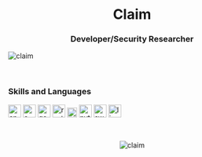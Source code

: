 <h1 align="center">Claim</h1>
<h3 align="center">Developer/Security Researcher</h3>

<p align="left"> <img src="https://komarev.com/ghpvc/?username=claim" alt="claim" /> </p>
<br>

### Skills and Languages

<p align="left"><img src="https://devicons.github.io/devicon/devicon.git/icons/android/android-original-wordmark.svg" alt="android" width="26" height="26"/> <img src="https://devicons.github.io/devicon/devicon.git/icons/c/c-original.svg" alt="c" width="26" height="26"/> <img src="https://devicons.github.io/devicon/devicon.git/icons/go/go-original.svg" alt="go" width="26" height="26"/> <img src="https://devicons.github.io/devicon/devicon.git/icons/rust/rust-plain.svg" alt="rust" width="26" height="26"/> <img src="https://devicons.github.io/devicon/devicon.git/icons/nodejs/nodejs-original-wordmark.svg" alt="nodejs" width="20" height="20"/> <img src="https://devicons.github.io/devicon/devicon.git/icons/python/python-original-wordmark.svg" alt="python" width="26" height="26"/> <img src="https://devicons.github.io/devicon/devicon.git/icons/swift/swift-original-wordmark.svg" alt="swift" width="26" height="26"/> <img src="https://devicons.github.io/devicon/devicon.git/icons/linux/linux-original.svg" alt="linux" width="26" height="26"/></p>
<br>
<p align="center"> <img src="https://github-readme-stats.vercel.app/api?username=claim&show_icons=true&theme=radical" alt="claim" /> </p>

